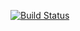 [![Build Status](https://secure.travis-ci.org/ghorn/c-compile-stdcxx-thing.png?branch=master)](http://travis-ci.org/ghorn/c-compile-stdcxx-thing)
